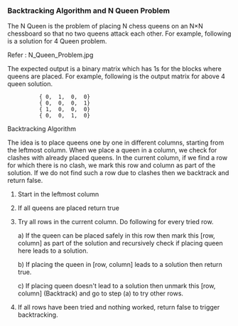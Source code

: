 ### Backtracking Algorithm and N Queen Problem

The N Queen is the problem of placing N chess queens on an N×N chessboard so that no two queens attack each other. For example, following is a solution for 4 Queen problem.

Refer : N_Queen_Problem.jpg

The expected output is a binary matrix which has 1s for the blocks where queens are placed. For example, following is the output matrix for above 4 queen solution.

              { 0,  1,  0,  0}
              { 0,  0,  0,  1}
              { 1,  0,  0,  0}
              { 0,  0,  1,  0}
              
Backtracking Algorithm

The idea is to place queens one by one in different columns, starting from the leftmost column. When we place a queen in a column, we check for clashes with already placed queens. In the current column, if we find a row for which there is no clash, we mark this row and column as part of the solution. If we do not find such a row due to clashes then we backtrack and return false.

1) Start in the leftmost column
2) If all queens are placed
    return true
3) Try all rows in the current column. 
   Do following for every tried row.
    
    a) If the queen can be placed safely in this row 
       then mark this [row, column] as part of the 
       solution and recursively check if placing
       queen here leads to a solution.
    
    b) If placing the queen in [row, column] leads to
       a solution then return true.
    
    c) If placing queen doesn't lead to a solution then
       unmark this [row, column] (Backtrack) and go to 
       step (a) to try other rows.
4) If all rows have been tried and nothing worked,
   return false to trigger backtracking.

